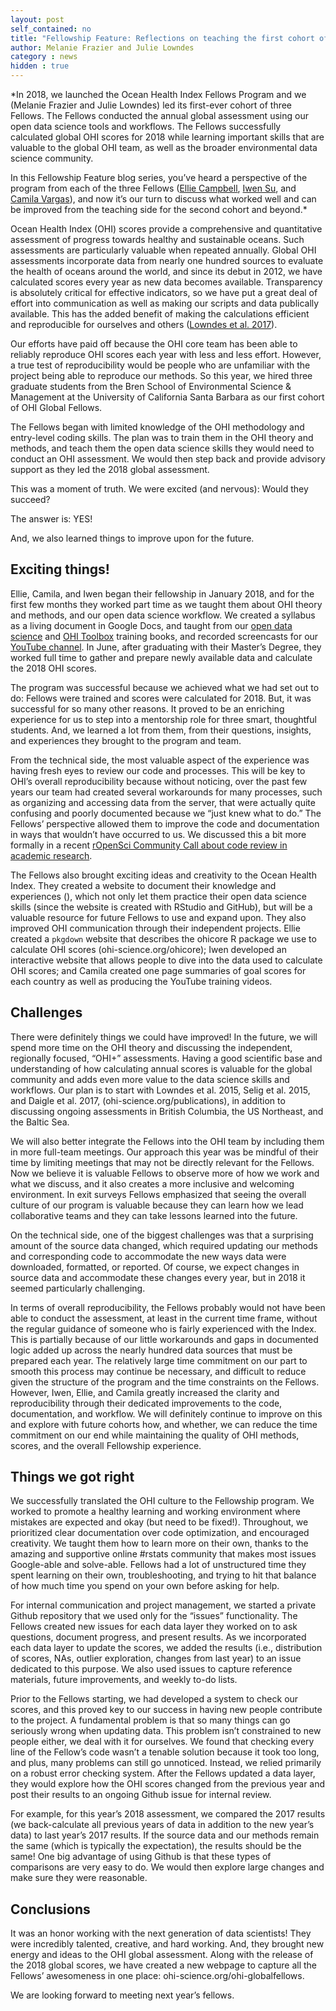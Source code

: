 ```yaml
---
layout: post
self_contained: no
title: "Fellowship Feature: Reflections on teaching the first cohort of fellows"
author: Melanie Frazier and Julie Lowndes
category : news 
hidden : true
---
```


*In 2018, we launched the Ocean Health Index Fellows Program and we (Melanie Frazier and Julie Lowndes) led its first-ever cohort of three Fellows. The Fellows conducted the annual global assessment using our open data science tools and workflows. The Fellows successfully calculated global OHI scores for 2018 while learning important skills that are valuable to the global OHI team, as well as the broader environmental data science community. 

In this Fellowship Feature blog series, you’ve heard a perspective of the program from each of the three Fellows ([Ellie Campbell](http://ohi-science.org/news/fellowship-demystifying-pressures-ohicore), [Iwen Su](http://ohi-science.org/news/fellowship-expanding-mariculture), and [Camila Vargas](http://ohi-science.org/news/fellowship-feature-applying-data-science-principles)), and now it’s our turn to discuss what worked well and can be improved from the teaching side for the second cohort and beyond.*

Ocean Health Index (OHI) scores provide a comprehensive and quantitative assessment of progress towards healthy and sustainable oceans. Such assessments are particularly valuable when repeated annually. Global OHI assessments incorporate data from nearly one hundred sources to evaluate the health of oceans around the world, and since its debut in 2012, we have calculated scores every year as new data becomes available. Transparency is absolutely critical for effective indicators, so we have put a great deal of effort into communication as well as making our scripts and data publically available.  This has the added benefit of making the calculations efficient and reproducible for ourselves and others ([Lowndes et al. 2017](https://www.nature.com/articles/s41559-017-0160)).

Our efforts have paid off because the OHI core team has been able to reliably reproduce OHI scores each year with less and less effort. However, a true test of reproducibility would be people who are unfamiliar with the project being able to reproduce our methods. So this year, we hired three graduate students from the Bren School of Environmental Science & Management at the University of California Santa Barbara as our first cohort of OHI Global Fellows. 

The Fellows began with limited knowledge of the OHI methodology and entry-level coding skills. The plan was to train them in the OHI theory and methods, and teach them the open data science skills they would need to conduct an OHI assessment.  We would then step back and provide advisory support as they led the 2018 global assessment. 

This was a moment of truth.  We were excited (and nervous):  Would they succeed?  

The answer is: YES!  

And, we also learned things to improve upon for the future.

## Exciting things!

Ellie, Camila, and Iwen began their fellowship in January 2018, and for the first few months they worked part time as we taught them about OHI theory and methods, and our open data science workflow. We created a syllabus as a living document in Google Docs, and taught from our [open data science]() and [OHI Toolbox]() training books, and recorded screencasts for our [YouTube channel](https://www.youtube.com/watch?v=xpe7jmt0-J4&list=PLX7J3qtjcll_4s2oaKHuWdRdBMJz7tBAU).   In June, after graduating with their Master’s Degree, they worked full time to gather and prepare newly available data and calculate the 2018 OHI scores.  

The program was successful because we achieved what we had set out to do: Fellows were trained and scores were calculated for 2018. But, it was successful for so many other reasons. It proved to be an enriching experience for us to step into a mentorship role for three smart, thoughtful students. And, we learned a lot from them, from their questions, insights, and experiences they brought to the program and team.

From the technical side, the most valuable aspect of the experience was having fresh eyes to review our code and processes. This will be key to OHI’s overall reproducibility because without noticing, over the past few years our team had created several workarounds for many processes, such as organizing and accessing data from the server, that were actually quite confusing and poorly documented because we “just knew what to do.”  The Fellows’ perspective allowed them to improve the code and documentation in ways that wouldn’t have occurred to us. We discussed this a bit more formally in a recent [rOpenSci Community Call about code review in academic research](https://ropensci.org/blog/2018/11/29/codereview/). 

The Fellows also brought exciting ideas and creativity to the Ocean Health Index.  They created a website to document their knowledge and experiences (), which not only let them practice their open data science skills (since the website is created with RStudio and GitHub), but will be a valuable resource for future Fellows to use and expand upon. They also improved OHI communication through their independent projects.  Ellie created a `pkgdown` website that describes the ohicore R package we use to calculate OHI scores (ohi-science.org/ohicore); Iwen developed an interactive website that allows people to dive into the data used to calculate OHI scores; and Camila created one page summaries of goal scores for each country as well as producing the YouTube training videos.   

## Challenges

There were definitely things we could have improved! In the future, we will spend more time on the OHI theory and discussing the independent, regionally focused,  “OHI+” assessments. Having a good scientific base and understanding of how calculating annual scores is valuable for the global community and adds even more value to the data science skills and workflows. Our plan is to start with Lowndes et al. 2015, Selig et al. 2015, and Daigle et al. 2017, (ohi-science.org/publications), in addition to discussing ongoing assessments in British Columbia, the US Northeast, and the Baltic Sea. 

We will also better integrate the Fellows into the OHI team by including them in more full-team meetings. Our approach this year was be mindful of their time by limiting meetings that may not be directly relevant for the Fellows. Now we believe it is valuable Fellows to observe more of how we work and what we discuss, and it also creates a more inclusive and welcoming environment. In exit surveys Fellows emphasized that seeing the overall culture of our program is valuable because they can learn how we lead collaborative teams and they can take lessons learned into the future.

On the technical side, one of the biggest challenges was that a surprising amount of the source data changed, which required updating our methods and corresponding code to accommodate the new ways data were downloaded, formatted, or reported. Of course, we expect changes in source data and accommodate these changes every year, but in 2018 it seemed particularly challenging.    

In terms of overall reproducibility, the Fellows probably would not have been able to conduct the assessment, at least in the current time frame, without the regular guidance of someone who is fairly experienced with the Index. This is partially because of our little workarounds and gaps in documented logic added up across the nearly hundred data sources that must be prepared each year. The relatively large time commitment on our part to smooth this process may continue be necessary, and difficult to reduce given the structure of the program and the time constraints on the Fellows. However, Iwen, Ellie, and Camila greatly increased the clarity and reproducibility through their dedicated improvements to the code, documentation, and workflow. We will definitely continue to improve on this and explore with future cohorts how, and whether, we can reduce the time commitment on our end while maintaining the quality of OHI methods,  scores, and the overall Fellowship experience.  

## Things we got right

We successfully translated the OHI culture to the Fellowship program.  We worked to promote a healthy learning and working environment where mistakes are expected and okay (but need to be fixed!). Throughout, we prioritized clear documentation over code optimization, and encouraged creativity. We taught them how to learn more on their own, thanks to the amazing and supportive online #rstats community that makes most issues Google-able and solve-able. Fellows had a lot of unstructured time they spent learning on their own, troubleshooting, and trying to hit that balance of how much time you spend on your own before asking for help.

For internal communication and project management, we started a private Github repository that we used only for the “issues” functionality.  The Fellows created new issues for each data layer they worked on to ask questions, document progress, and present results.  As we incorporated each data layer to update the scores, we added the results (i.e., distribution of scores, NAs, outlier exploration, changes from last year) to an issue dedicated to this purpose. We also used issues to capture reference materials, future improvements, and weekly to-do lists.       

Prior to the Fellows starting, we had developed a system to check our scores, and this proved key to our success in having new people contribute to the project. A fundamental problem is that so many things can go seriously wrong when updating data. This problem isn’t constrained to new people either, we deal with it for ourselves. We found that checking every line of the Fellow’s code wasn’t a tenable solution because it took too long, and plus, many problems can still go unnoticed. Instead, we relied primarily on a robust error checking system. After the Fellows updated a data layer, they would explore how the OHI scores changed from the previous year and post their results to an ongoing Github issue for internal review.  

For example, for this year’s 2018 assessment, we compared the 2017 results (we back-calculate all previous years of data in addition to the new year’s data) to last year’s 2017 results. If the source data and our methods remain the same (which is typically the expectation), the results should be the same! One big advantage of using Github is that these types of comparisons are very easy to do.  We would then explore large changes and make sure they were reasonable.

## Conclusions

It was an honor working with the next generation of data scientists!  They were incredibly talented, creative, and hard working.  And, they brought new energy and ideas to the OHI global assessment. Along with the release of the 2018 global scores, we have created a new webpage to capture all the Fellows’ awesomeness in one place: ohi-science.org/ohi-globalfellows. 

We are looking forward to meeting next year’s fellows.  
